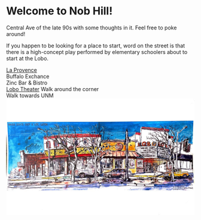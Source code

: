 # Welcome to Nob Hill!
Central Ave of the late 90s with some thoughts in it. Feel free to poke around!   

If you happen to be looking for a place to start, word on the street is that there is a high-concept play performed by elementary schoolers about to start at the Lobo.

[La Provence](HostessStation.md)  
Buffalo Exchance  
Zinc Bar & Bistro  
[Lobo Theater](lobby.md)
Walk around the corner  
Walk towards UNM  
![Central Ave](i1.jpeg)
